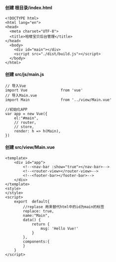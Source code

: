 #### 创建  根目录/index.html
    <!DOCTYPE html>
    <html lang="en">
    <head>
      <meta charset="UTF-8">
      <title>哈喽宝贝后台管理</title>
    </head>
      <body>
        <div id="main"></div>
        <script src="./dist/build.js"></script>
      </body>
    </html>

#### 创建  src/js/main.js
    // 导入Vue
    import Vue               from 'vue'
    // 导入Main.vue
    import Main              from '../view/Main.vue'

    //初始化APP
    var app = new Vue({
        el:"#main",
        // router,
        // store,
        render: h => h(Main),
    })
    


#### 创建  src/view/Main.vue
    <template>
        <div id="app">
            <!--<nav-bar :show="true"></nav-bar>-->
            <!--<router-view></router-view>-->
            <!--<footer-bar></footer-bar>-->
        </div>
    </template>
    <style>
    </style>
    <script>
        export  default{
            //replase 用来替代html中的id为main的标签
            replace: true,
            name:"Main",
            data() {
                return {
                    msg: 'Hello Vue!'
                }
            },
            components:{
            }
        }
    </script>
